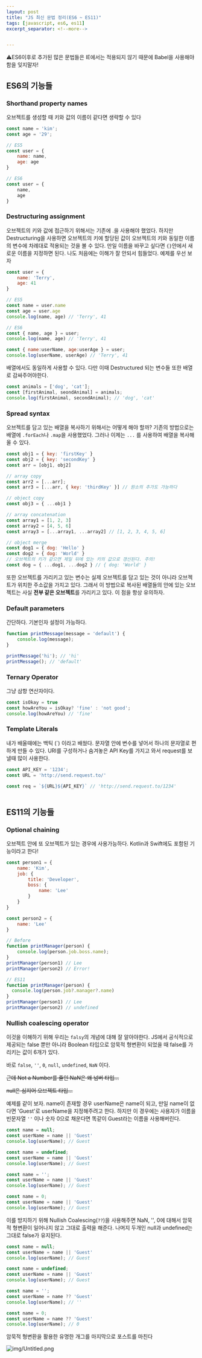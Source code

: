 ```yaml
---
layout: post
title: "JS 최신 문법 정리(ES6 ~ ES11)"
tags: [javascript, es6, es11]
excerpt_separator: <!--more-->


---
```


⚠️ES6이후로 추가된 많은 문법들은 IE에서는 적용되지 않기 때문에 Babel을 사용해야 함을 잊지말자!

<!--more-->

## ES6의 기능들

### Shorthand property names

오브젝트를 생성할 때 키와 값의 이름이 같다면 생략할 수 있다

```jsx
const name = 'kim';
const age = '29';

// ES5
const user = {
	name: name,
	age: age
}

// ES6
const user = {
	name, 
	age
}
```

### Destructuring assignment

오브젝트의 키와 값에 접근하기 위해서는 기존에 .을 사용해야 했었다. 하지만 Destructuring을 사용하면 오브젝트의 키에 할당된 값이 오브젝트의 키와 동일한 이름의 변수에 차례대로 적용되는 것을 볼 수 있다. 만일 이름을 바꾸고 싶다면 `{}`안에서 새로운 이름을 지정하면 된다. 나도 처음에는 이해가 잘 안되서 힘들었다. 예제를 우선 보자

```jsx
const user = {
	name: 'Terry',
	age: 41
}

// ES5
const name = user.name
const age = user.age
console.log(name, age) // 'Terry', 41

// ES6
const { name, age } = user;
console.log(name, age) // 'Terry', 41

const { name:userName, age:userAge } = user;
console.log(userName, userAge) // 'Terry', 41
```

 

배열에서도 동일하게 사용할 수 있다. 다만 이때 Destructured 되는 변수들 또한 배열로 감싸주어야한다.

```jsx
const animals = ['dog', 'cat'];
const [firstAnimal, seondAnimal] = animals;
console.log(firstAnimal, secondAnimal); // 'dog', 'cat'
```

### Spread syntax

오브젝트를 담고 있는 배열을 복사하기 위해서는 어떻게 해야 할까? 기존의 방법으로는 배열에 `.forEach`나 `.map`을 사용했었다. 그러나 이제는 `...` 를 사용하여 배열을 복사해 올 수 있다. 

```jsx
const obj1 = { key: 'firstKey' }
const obj2 = { key: 'secondKey' }
const arr = [obj1, obj2]

// array copy
const arr2 = [...arr];
const arr3 = [...arr, { key: 'thirdKey' }] // 원소의 추가도 가능하다

// object copy
const obj3 = { ...obj1 }

// array concatenation
const array1 = [1, 2, 3]
const array2 = [4, 5, 6]
const array3 = [...array1, ...array2] // [1, 2, 3, 4, 5, 6]

// object merge
const dog1 = { dog: 'Hello' }
const dog2 = { dog: 'World' }
// 오브젝트의 키가 같으면 제일 뒤에 있는 키의 값으로 갱신된다. 주의!
const dog = { ...dog1, ...dog2 } // { dog: 'World' }
```

또한 오브젝트를 가리키고 있는 변수는 실제 오브젝트를 담고 있는 것이 아니라 오브젝트가 위치한 주소값을 가지고 있다. 그래서 이 방법으로 복사된 배열들의 안에 있는 오브젝트는 사실 **전부 같은 오브젝트**를 가리키고 있다. 이 점을 항상 유의하자.

### Default parameters

간단하다. 기본인자 설정이 가능하다.

```jsx
function printMessage(message = 'default') {
	console.log(message);
}

printMessage('hi'); // 'hi'
printMessage(); // 'default'

```

### Ternary Operator

그냥 삼항 연산자이다.

```jsx
const isOkay = true
const howAreYou = isOkay? 'fine' : 'not good';
console.log(howAreYou) // 'fine'
```

### Template Literals

내가 배울때에는 백틱 (\`) 이라고 배웠다. 문자열 안에 변수를 넣어서 하나의 문자열로 편하게 만들 수 있다. URI를 구성하거나 숨겨놓은 API Key를 가지고 와서 request를 보낼때 많이 사용한다.

```jsx
const API_KEY = '1234';
const URL = 'http://send.request.to/'

const req = `${URL}${API_KEY}` // 'http://send.request.to/1234'
 
```

## ES11의 기능들

### Optional chaining

오브젝트 안에 또 오브젝트가 있는 경우에 사용가능하다. Kotlin과 Swift에도 포함된 기능이라고 한다!

```jsx
const person1 = {
	name: 'Kim',
	job: {
		title: 'Developer',
		boss: {
			name: 'Lee'
		}
	}
}

const person2 = {
	name: 'Lee'
}

// Before
function printManager(person) {
	console.log(person.job.boss.name);
}
printManager(person1) // Lee
printManager(person2) // Error!

// ES11
function printManager(person) {
  console.log(person.job?.manager?.name)
}
printManager(person1) // Lee
printManager(person2) // undefined
```

### Nullish coalescing operator

이것을 이해하기 위해 우리는 `falsy`의 개념에 대해 잘 알아야한다. JS에서 공식적으로 제공되는 false 뿐만 아니라 Boolean 타입으로 암묵적 형변환이 되었을 때 false를 가리키는 값이 6개가 있다. 

바로 `false`, `''`, `0`, `null`, `undefined`, `NaN`  이다. 

~~근데 Not a Number를 줄인 NaN은 왜 넘버 타입...~~  

~~null은 심지어 오브젝트 타입...~~

예제를 같이 보자. name이 존재할 경우 userName은 name이 되고, 만일 name이 없다면 'Guest'로 userName을 지정해주려고 한다. 하지만 이 경우에는 사용자가 이름을 빈문자열 `''` 이나 숫자 0으로 채운다면 똑같이 Guest라는 이름을 사용해버린다. 

```jsx
const name = null;
const userName = name || 'Guest'
console.log(userName); // Guest

const name = undefined;
const userName = name || 'Guest'
console.log(userName); // Guest

const name = '';
const userName = name || 'Guest'
console.log(userName); // Guest

const name = 0;
const userName = name || 'Guest'
console.log(userName); // Guest
```

이를 방지하기 위해 Nullish Coalescing(`??`)을 사용해주면 NaN, '', 0에 대해서 암묵적 형변환이 일어나지 않고 그대로 출력을 해준다. 나머지 두개인 null과 undefined는 그대로 false가 유지된다. 

```jsx
const name = null;
const userName = name || 'Guest'
console.log(userName); // Guest

const name = undefined;
const userName = name || 'Guest'
console.log(userName); // Guest

const name = '';
const userName = name ?? 'Guest'
console.log(userName); // ''

const name = 0;
const userName = name ?? 'Guest'
console.log(userName); // 0
```

암묵적 형변환을 활용한 유명한 개그를 마지막으로 포스트를 마친다

![img/Untitled.png](/assets/img/posts/2020-12-15-lates-js-grammars/Untitled.png)